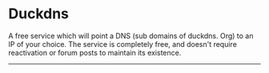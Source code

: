 # Duckdns

A free service which will point a DNS (sub domains of duckdns. Org) to an IP of your choice. The service is completely free, and doesn't require reactivation or forum posts to maintain its existence.

---